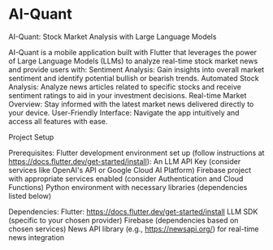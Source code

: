 # AI-Quant
AI-Quant: Stock Market Analysis with Large Language Models

AI-Quant is a mobile application built with Flutter that leverages the power of Large Language Models (LLMs) to analyze real-time stock market news and provide users with:
Sentiment Analysis: Gain insights into overall market sentiment and identify potential bullish or bearish trends.
Automated Stock Analysis: Analyze news articles related to specific stocks and receive sentiment ratings to aid in your investment decisions.
Real-time Market Overview: Stay informed with the latest market news delivered directly to your device.
User-Friendly Interface: Navigate the app intuitively and access all features with ease.

Project Setup

Prerequisites:
Flutter development environment set up (follow instructions at https://docs.flutter.dev/get-started/install):
An LLM API Key (consider services like OpenAI's API or Google Cloud AI Platform)
Firebase project with appropriate services enabled (consider Authentication and Cloud Functions)
Python environment with necessary libraries (dependencies listed below)

Dependencies:
Flutter: https://docs.flutter.dev/get-started/install
LLM SDK (specific to your chosen provider)
Firebase (dependencies based on chosen services)
News API library (e.g., https://newsapi.org/) for real-time news integration

